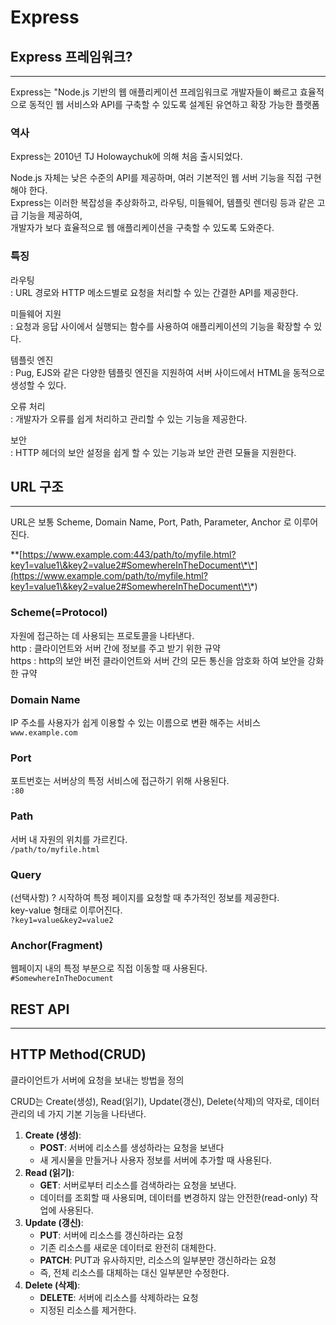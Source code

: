 # Express

## Express 프레임워크?

***

Express는 "Node.js 기반의 웹 애플리케이션 프레임워크로 개발자들이 빠르고 효율적으로 동적인 웹 서비스와 API를 구축할 수 있도록 설계된 유연하고 확장 가능한 플랫폼

### 역사

Express는 2010년 TJ Holowaychuk에 의해 처음 출시되었다.

Node.js 자체는 낮은 수준의 API를 제공하며, 여러 기본적인 웹 서버 기능을 직접 구현 해야 한다.\
Express는 이러한 복잡성을 추상화하고, 라우팅, 미들웨어, 템플릿 렌더링 등과 같은 고급 기능을 제공하여,\
개발자가 보다 효율적으로 웹 애플리케이션을 구축할 수 있도록 도와준다.

### 특징

라우팅\
: URL 경로와 HTTP 메소드별로 요청을 처리할 수 있는 간결한 API를 제공한다.

미들웨어 지원\
: 요청과 응답 사이에서 실행되는 함수를 사용하여 애플리케이션의 기능을 확장할 수 있다.

템플릿 엔진\
: Pug, EJS와 같은 다양한 템플릿 엔진을 지원하여 서버 사이드에서 HTML을 동적으로 생성할 수 있다.

오류 처리\
: 개발자가 오류를 쉽게 처리하고 관리할 수 있는 기능을 제공한다.

보안\
: HTTP 헤더의 보안 설정을 쉽게 할 수 있는 기능과 보안 관련 모듈을 지원한다.

## URL 구조

***

URL은 보통 Scheme, Domain Name, Port, Path, Parameter, Anchor 로 이루어진다.

\*\*[https://www.example.com:443/path/to/myfile.html?key1=value1\&key2=value2#SomewhereInTheDocument\*\*](https://www.example.com/path/to/myfile.html?key1=value1\&key2=value2#SomewhereInTheDocument\*\*)

### Scheme(=Protocol)

자원에 접근하는 데 사용되는 프로토콜을 나타낸다.\
http : 클라이언트와 서버 간에 정보를 주고 받기 위한 규약\
https : http의 보안 버전 클라이언트와 서버 간의 모든 통신을 암호화 하여 보안을 강화한 규약

### Domain Name

IP 주소를 사용자가 쉽게 이용할 수 있는 이름으로 변환 해주는 서비스\
`www.example.com`

### Port

포트번호는 서버상의 특정 서비스에 접근하기 위해 사용된다.\
`:80`

### Path

서버 내 자원의 위치를 가르킨다.\
`/path/to/myfile.html`

### Query

(선택사항) ? 시작하여 특정 페이지를 요청할 때 추가적인 정보를 제공한다.\
key-value 형태로 이루어진다.\
`?key1=value&key2=value2`

### Anchor(Fragment)

웹페이지 내의 특정 부분으로 직접 이동할 때 사용된다.\
`#SomewhereInTheDocument`

## REST API

***

## HTTP Method(CRUD)

클라이언트가 서버에 요청을 보내는 방법을 정의

CRUD는 Create(생성), Read(읽기), Update(갱신), Delete(삭제)의 약자로, 데이터 관리의 네 가지 기본 기능을 나타낸다.

1. **Create (생성)**:
   * **POST**: 서버에 리소스를 생성하라는 요청을 보낸다
   * 새 게시물을 만들거나 사용자 정보를 서버에 추가할 때 사용된다.
2. **Read (읽기)**:
   * **GET**: 서버로부터 리소스를 검색하라는 요청을 보낸다.
   * 데이터를 조회할 때 사용되며, 데이터를 변경하지 않는 안전한(read-only) 작업에 사용된다.
3. **Update (갱신)**:
   * **PUT**: 서버에 리소스를 갱신하라는 요청
   * 기존 리소스를 새로운 데이터로 완전히 대체한다.
   * **PATCH**: PUT과 유사하지만, 리소스의 일부분만 갱신하라는 요청
   * 즉, 전체 리소스를 대체하는 대신 일부분만 수정한다.
4. **Delete (삭제)**:
   * **DELETE**: 서버에 리소스를 삭제하라는 요청
   * 지정된 리소스를 제거한다.
